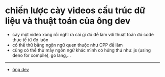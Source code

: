 # chiến lược cày videos cấu trúc dữ liệu và thuật toán của ông dev

- cày một video xong rồi nghĩ ra cái gì đó để làm với thuật toán đó code thực tế từ đó luôn
- có thể thử bằng ngôn ngữ quen thuộc như CPP để làm
- cũng có thể thử mấy ngôn ngữ khác mình có hứng thú như: js (using deno for compile), go lang,...

---

- [ông dev](ông%20dev.md)
